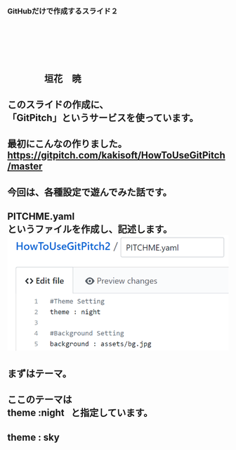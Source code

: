 ### GitHubだけで作成するスライド２
　  

　  
　  
　　　　垣花　暁
---
このスライドの作成に、  
「GitPitch」というサービスを使っています。
---
最初にこんなの作りました。
https://gitpitch.com/kakisoft/HowToUseGitPitch/master
---
今回は、各種設定で遊んでみた話です。
---
PITCHME.yaml  
というファイルを作成し、記述します。
<img src="img/01.png">
---
まずはテーマ。
---
ここのテーマは  
theme :night  
と指定しています。
---
theme : sky
---



